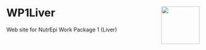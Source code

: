 # WP1Liver <img src="{{site.baseurl}}/assets/images/logo.png" align="right" alt="" width="100" />

Web site for NutrEpi Work Package 1 (Liver)
